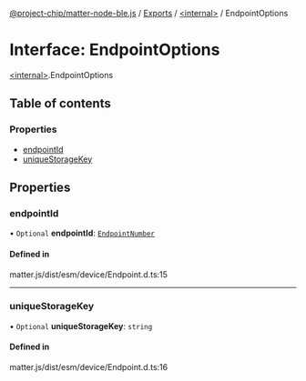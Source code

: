 [@project-chip/matter-node-ble.js](../README.md) / [Exports](../modules.md) / [\<internal\>](../modules/internal_.md) / EndpointOptions

# Interface: EndpointOptions

[\<internal\>](../modules/internal_.md).EndpointOptions

## Table of contents

### Properties

- [endpointId](internal_.EndpointOptions.md#endpointid)
- [uniqueStorageKey](internal_.EndpointOptions.md#uniquestoragekey)

## Properties

### endpointId

• `Optional` **endpointId**: [`EndpointNumber`](../modules/internal_.md#endpointnumber)

#### Defined in

matter.js/dist/esm/device/Endpoint.d.ts:15

___

### uniqueStorageKey

• `Optional` **uniqueStorageKey**: `string`

#### Defined in

matter.js/dist/esm/device/Endpoint.d.ts:16
